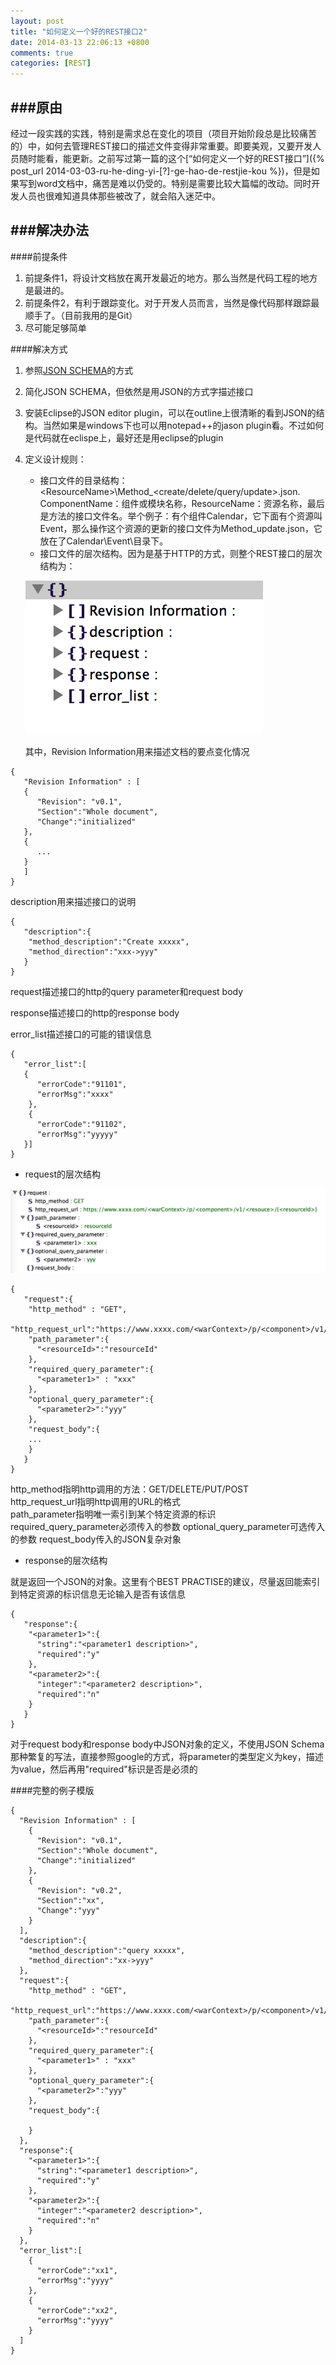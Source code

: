 ```yaml
---
layout: post
title: "如何定义一个好的REST接口2"
date: 2014-03-13 22:06:13 +0800
comments: true
categories: [REST]
---
```


###原由
---
经过一段实践的实践，特别是需求总在变化的项目（项目开始阶段总是比较痛苦的）中，如何去管理REST接口的描述文件变得非常重要。即要美观，又要开发人员随时能看，能更新。之前写过第一篇的这个[“如何定义一个好的REST接口”]({% post_url 2014-03-03-ru-he-ding-yi-[?]-ge-hao-de-restjie-kou %})，但是如果写到word文档中，痛苦是难以仍受的。特别是需要比较大篇幅的改动。同时开发人员也很难知道具体那些被改了，就会陷入迷茫中。


###解决办法
---

####前提条件
1. 前提条件1，将设计文档放在离开发最近的地方。那么当然是代码工程的地方是最进的。
2. 前提条件2，有利于跟踪变化。对于开发人员而言，当然是像代码那样跟踪最顺手了。（目前我用的是Git）
3. 尽可能足够简单

####解决方式
1. 参照[JSON SCHEMA](http://json-schema.org)的方式
2. 简化JSON SCHEMA，但依然是用JSON的方式字描述接口
3. 安装Eclipse的JSON editor plugin，可以在outline上很清晰的看到JSON的结构。当然如果是windows下也可以用notepad++的jason plugin看。不过如何是代码就在eclispe上，最好还是用eclipse的plugin
4. 定义设计规则：

   - 接口文件的目录结构： <ComponentName>\<ResourceName>\Method_<create/delete/query/update>.json. ComponentName：组件或模块名称，ResourceName：资源名称，最后是方法的接口文件名。举个例子：有个组件Calendar，它下面有个资源叫Event，那么操作这个资源的更新的接口文件为Method_update.json，它放在了Calendar\Event\目录下。
   - 接口文件的层次结构。因为是基于HTTP的方式，则整个REST接口的层次结构为： 
   
   ![REST层次结构](images/rest-structure1.png "REST API First Level Structure")
   
   其中，Revision Information用来描述文档的要点变化情况  
   
```
{
   "Revision Information" : [
   {
      "Revision": "v0.1",
      "Section":"Whole document",
      "Change":"initialized"
   },
   {
      ...
   }
   ]
}
```
   
   description用来描述接口的说明
   
```
{
   "description":{
    "method_description":"Create xxxxx",
    "method_direction":"xxx->yyy"
   }
}
```
   
   request描述接口的http的query parameter和request body
   
   response描述接口的http的response body
   
   error_list描述接口的可能的错误信息
   
```
{
   "error_list":[
   {
      "errorCode":"91101",
      "errorMsg":"xxxx"
    },
    {
      "errorCode":"91102",
      "errorMsg":"yyyyy"
   }]
}
```
   
   - request的层次结构
   
   ![Request层次结构](images/rest-structure2.png "REST API Request Structure")
   
```
{
   "request":{
  	"http_method" : "GET",
    "http_request_url":"https://www.xxxx.com/<warContext>/p/<component>/v1/<resouce>/{<resourceId>}",
    "path_parameter":{
      "<resourceId>":"resourceId"
    },
    "required_query_parameter":{
      "<parameter1>" : "xxx"
    },
    "optional_query_parameter":{
      "<parameter2>":"yyy"
    },
    "request_body":{
    ...
    }
   }
}
```
   http_method指明http调用的方法：GET/DELETE/PUT/POST  
   http_request_url指明http调用的URL的格式  
   path_parameter指明唯一索引到某个特定资源的标识  
   required_query_parameter必须传入的参数
   optional_query_parameter可选传入的参数
   request_body传入的JSON复杂对象

   - response的层次结构
   
   就是返回一个JSON的对象。这里有个BEST PRACTISE的建议，尽量返回能索引到特定资源的标识信息无论输入是否有该信息

```
{
   "response":{
    "<parameter1>":{
      "string":"<parameter1 description>",
      "required":"y"
    },
    "<parameter2>":{
      "integer":"<parameter2 description>",
      "required":"n"
    }        
   }
}
```
   
   对于request body和response body中JSON对象的定义，不使用JSON Schema那种繁复的写法，直接参照google的方式，将parameter的类型定义为key，描述为value，然后再用"required"标识是否是必须的

####完整的例子模版

```
{  
  "Revision Information" : [
    {
      "Revision": "v0.1",
      "Section":"Whole document",
      "Change":"initialized"
    },
    {
      "Revision": "v0.2",
      "Section":"xx",
      "Change":"yyy"
    }
  ],
  "description":{
    "method_description":"query xxxxx",
    "method_direction":"xx->yyy"
  },
  "request":{
  	"http_method" : "GET",
    "http_request_url":"https://www.xxxx.com/<warContext>/p/<component>/v1/<resouce>/{<resourceId>}",
    "path_parameter":{
      "<resourceId>":"resourceId"
    },
    "required_query_parameter":{
      "<parameter1>" : "xxx"
    },
    "optional_query_parameter":{
      "<parameter2>":"yyy"
    },
    "request_body":{
      
    }
  },
  "response":{
    "<parameter1>":{
      "string":"<parameter1 description>",
      "required":"y"
    },
    "<parameter2>":{
      "integer":"<parameter2 description>",
      "required":"n"
    }        
  },
  "error_list":[
    {
      "errorCode":"xx1",
      "errorMsg":"yyyy"
    },
    {
      "errorCode":"xx2",
      "errorMsg":"yyyy"
    }
  ]
}
```